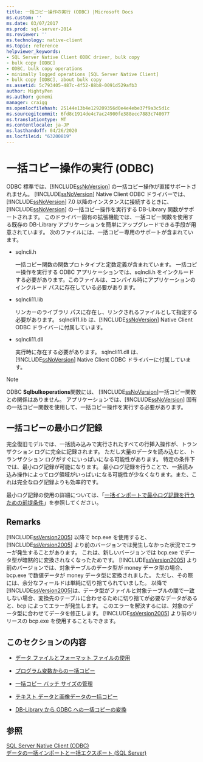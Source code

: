 ```yaml
---
title: 一括コピー操作の実行 (ODBC) |Microsoft Docs
ms.custom: ''
ms.date: 03/07/2017
ms.prod: sql-server-2014
ms.reviewer: ''
ms.technology: native-client
ms.topic: reference
helpviewer_keywords:
- SQL Server Native Client ODBC driver, bulk copy
- bulk copy [ODBC]
- ODBC, bulk copy operations
- minimally logged operations [SQL Server Native Client]
- bulk copy [ODBC], about bulk copy
ms.assetid: 5c793405-487c-4f52-88b8-0091d529afb3
author: MightyPen
ms.author: genemi
manager: craigg
ms.openlocfilehash: 25144e13b4e129209356d0e4e4ebe37f9a3c5d1c
ms.sourcegitcommit: 6fd8c1914de4c7ac24900fe388ecc7883c740077
ms.translationtype: MT
ms.contentlocale: ja-JP
ms.lasthandoff: 04/26/2020
ms.locfileid: "63200819"
---
```

# <a name="performing-bulk-copy-operations-odbc"></a>一括コピー操作の実行 (ODBC)
  ODBC 標準では、[!INCLUDE[ssNoVersion](../../includes/ssnoversion-md.md)] の一括コピー操作が直接サポートされません。 [!INCLUDE[ssNoVersion](../../includes/ssnoversion-md.md)] Native Client ODBC ドライバーでは、[!INCLUDE[ssNoVersion](../../includes/ssnoversion-md.md)] 7.0 以降のインスタンスに接続するときに、[!INCLUDE[ssNoVersion](../../includes/ssnoversion-md.md)] の一括コピー操作を実行する DB-Library 関数がサポートされます。 このドライバー固有の拡張機能では、一括コピー関数を使用する既存の DB-Library アプリケーションを簡単にアップグレードできる手段が用意されています。 次のファイルには、一括コピー専用のサポートが含まれています。  
  
-   sqlncli.h  
  
     一括コピー関数の関数プロトタイプと定数定義が含まれています。 一括コピー操作を実行する ODBC アプリケーションでは、sqlncli.h をインクルードする必要があります。このファイルは、コンパイル時にアプリケーションのインクルード パスに存在している必要があります。  
  
-   sqlncli11.lib  
  
     リンカーのライブラリ パスに存在し、リンクされるファイルとして指定する必要があります。 sqlncli11.lib は、[!INCLUDE[ssNoVersion](../../includes/ssnoversion-md.md)] Native Client ODBC ドライバーに付属しています。  
  
-   sqlncli11.dll  
  
     実行時に存在する必要があります。 sqlncli11.dll は、[!INCLUDE[ssNoVersion](../../includes/ssnoversion-md.md)] Native Client ODBC ドライバーに付属しています。  
  
> [!NOTE]  
>  ODBC **Sqlbulkoperations**関数には、 [!INCLUDE[ssNoVersion](../../includes/ssnoversion-md.md)]一括コピー関数との関係はありません。 アプリケーションでは、[!INCLUDE[ssNoVersion](../../includes/ssnoversion-md.md)] 固有の一括コピー関数を使用して、一括コピー操作を実行する必要があります。  
  
## <a name="minimally-logging-bulk-copies"></a>一括コピーの最小ログ記録  
 完全復旧モデルでは、一括読み込みで実行されたすべての行挿入操作が、トランザクション ログに完全に記録されます。 ただし大量のデータを読み込むと、トランザクション ログがすぐにいっぱいになる可能性があります。 特定の条件下では、最小ログ記録が可能になります。 最小ログ記録を行うことで、一括読み込み操作によってログ領域がいっぱいになる可能性が少なくなります。また、これは完全なログ記録よりも効率的です。  
  
 最小ログ記録の使用の詳細については、「[一括インポートで最小ログ記録を行うための前提条件](../import-export/prerequisites-for-minimal-logging-in-bulk-import.md)」を参照してください。  
  
## <a name="remarks"></a>Remarks  
 [!INCLUDE[ssVersion2005](../../includes/ssversion2005-md.md)] 以降で bcp.exe を使用すると、[!INCLUDE[ssVersion2005](../../includes/ssversion2005-md.md)] より前のバージョンでは発生しなかった状況でエラーが発生することがあります。 これは、新しいバージョンでは bcp.exe でデータ型が暗黙的に変換されなくなったためです。 [!INCLUDE[ssVersion2005](../../includes/ssversion2005-md.md)] より前のバージョンでは、対象テーブルのデータ型が money データ型の場合、bcp.exe で数値データが money データ型に変換されました。 ただし、その際には、余分なフィールドは単純に切り捨てられていました。 以降で[!INCLUDE[ssVersion2005](../../includes/ssversion2005-md.md)]は、データ型がファイルと対象テーブルの間で一致しない場合、変換先のテーブルに合わせるために切り捨てが必要なデータがあると、bcp によってエラーが発生します。 このエラーを解決するには、対象のデータ型に合わせてデータを修正します。 [!INCLUDE[ssVersion2005](../../includes/ssversion2005-md.md)] より前のリリースの bcp.exe を使用することもできます。  
  
## <a name="in-this-section"></a>このセクションの内容  
  
-   [データ ファイルとフォーマット ファイルの使用](using-data-files-and-format-files.md)  
  
-   [プログラム変数からの一括コピー](bulk-copying-from-program-variables.md)  
  
-   [一括コピー バッチ サイズの管理](managing-bulk-copy-batch-sizes.md)  
  
-   [テキスト データと画像データの一括コピー](bulk-copying-text-and-image-data.md)  
  
-   [DB-Library から ODBC への一括コピーの変換](converting-from-db-library-to-odbc-bulk-copy.md)  
  
## <a name="see-also"></a>参照  
 [SQL Server Native Client &#40;ODBC&#41;](../native-client/odbc/sql-server-native-client-odbc.md)   
 [データの一括インポートと一括エクスポート &#40;SQL Server&#41;](../import-export/bulk-import-and-export-of-data-sql-server.md)  
  
  
